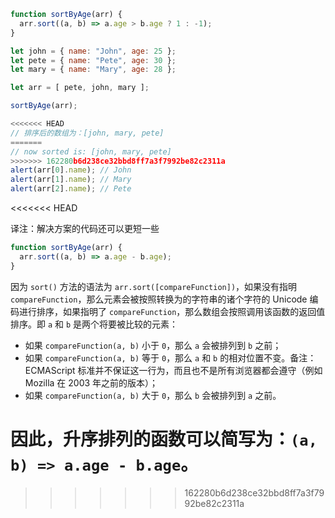 ```js run no-beautify
function sortByAge(arr) {
  arr.sort((a, b) => a.age > b.age ? 1 : -1);
}

let john = { name: "John", age: 25 };
let pete = { name: "Pete", age: 30 };
let mary = { name: "Mary", age: 28 };

let arr = [ pete, john, mary ];

sortByAge(arr);

<<<<<<< HEAD
// 排序后的数组为：[john, mary, pete]
=======
// now sorted is: [john, mary, pete]
>>>>>>> 162280b6d238ce32bbd8ff7a3f7992be82c2311a
alert(arr[0].name); // John
alert(arr[1].name); // Mary
alert(arr[2].name); // Pete
```
<<<<<<< HEAD

译注：解决方案的代码还可以更短一些

```js
function sortByAge(arr) {
  arr.sort((a, b) => a.age - b.age);
}
```

因为 `sort()` 方法的语法为 `arr.sort([compareFunction])`，如果没有指明 `compareFunction`，那么元素会被按照转换为的字符串的诸个字符的 Unicode 编码进行排序，如果指明了 `compareFunction`，那么数组会按照调用该函数的返回值排序。即 `a` 和 `b` 是两个将要被比较的元素：

- 如果 `compareFunction(a, b)` 小于 `0`，那么 `a` 会被排列到 `b` 之前；
- 如果 `compareFunction(a, b)` 等于 `0`，那么 `a` 和 `b` 的相对位置不变。备注：ECMAScript 标准并不保证这一行为，而且也不是所有浏览器都会遵守（例如 Mozilla 在 2003 年之前的版本）；
- 如果 `compareFunction(a, b)` 大于 `0`，那么 `b` 会被排列到 `a` 之前。

因此，升序排列的函数可以简写为：`(a, b) => a.age - b.age`。
=======
>>>>>>> 162280b6d238ce32bbd8ff7a3f7992be82c2311a
